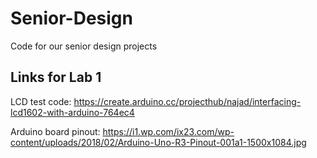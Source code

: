 # Senior-Design
Code for our senior design projects

## Links for Lab 1
LCD test code: https://create.arduino.cc/projecthub/najad/interfacing-lcd1602-with-arduino-764ec4

Arduino board pinout: https://i1.wp.com/ix23.com/wp-content/uploads/2018/02/Arduino-Uno-R3-Pinout-001a1-1500x1084.jpg
